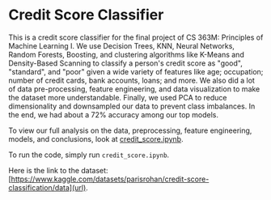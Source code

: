 # Credit Score Classifier

This is a credit score classifier for the final project of CS 363M: Principles of Machine Learning I. We use Decision Trees, KNN, Neural Networks, Random Forests, Boosting, and clustering algorithms like K-Means and Density-Based Scanning to classify a person's credit score as "good", "standard", and "poor" given a wide variety of features like age; occupation; number of credit cards, bank accounts, loans; and more. We also did a lot of data pre-processing, feature engineering, and data visualization to make the dataset more understandable. Finally, we used PCA to reduce dimensionality and downsampled our data to prevent class imbalances. In the end, we had about a 72% accuracy among our top models. 

To view our full analysis on the data, preprocessing, feature engineering, models, and conclusions, look at [credit_score.ipynb](https://github.com/AyujVerma/Credit-Score-Classifier/blob/main/credit_score.ipynb).

To run the code, simply run ```credit_score.ipynb```.

Here is the link to the dataset: [https://www.kaggle.com/datasets/parisrohan/credit-score-classification/data](url).
